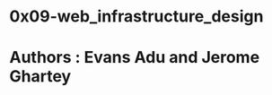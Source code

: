0x09-web_infrastructure_design
=======================================
Authors : Evans Adu and Jerome Ghartey
=======================================